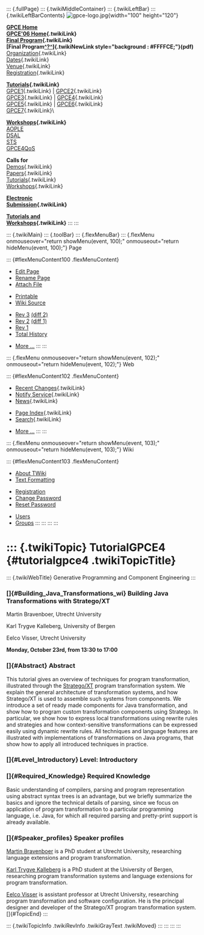 ::: {.fullPage}
::: {.twikiMiddleContainer}
::: {.twikiLeftBar}
::: {.twikiLeftBarContents}
![gpce-logo.jpg](../pub/GPCE06/WebLeftBar/gpce-logo.jpg){width="100"
height="120"}

**[GPCE Home](http://www.gpce.org/)**\
**[GPCE\'06 Home](WebHome){.twikiLink}**\
**[Final Program](ConferenceProgram){.twikiLink}**\
**[Final
Program[^?^](http://www.program-transformation.org/edit/GPCE06/PubGPCE06WebHomeGpceProgrampdf?topicparent=GPCE06.TutorialGPCE4)]{.twikiNewLink
style="background : #FFFFCE;"}(pdf)**\
[Organization](ConferenceOrganization){.twikiLink}\
[Dates](ImportantDates){.twikiLink}\
[Venue](ConferenceVenue){.twikiLink}\
[Registration](ConferenceRegistration){.twikiLink}

**[Tutorials](GpceTutorials){.twikiLink}**\
[GPCE1](TutorialGPCE1){.twikiLink} \|
[GPCE2](TutorialGPCE2){.twikiLink}\
[GPCE3](TutorialGPCE3){.twikiLink} \|
[GPCE4](TutorialGPCE4){.twikiLink}\
[GPCE5](TutorialGPCE5){.twikiLink} \|
[GPCE6](TutorialGPCE6){.twikiLink}\
[GPCE7](TutorialGPCE7){.twikiLink}\

**[Workshops](GpceWorkshops){.twikiLink}**\
[AOPLE](http://www.softeng.ox.ac.uk/aople/)\
[DSAL](http://dsal06.dcc.uchile.cl/)\
[STS](http://www.program-transformation.org/Sts/STS06)\
[GPCE4QoS](http://www.cis.uab.edu/gpce-qos/)

**Calls for**\
[Demos](CallForDemonstrations){.twikiLink}\
[Papers](CallForPapers){.twikiLink}\
[Tutorials](CallForTutorials){.twikiLink}\
[Workshops](CallForWorkshops){.twikiLink}

**[Electronic\
Submission](ElectronicSubmission){.twikiLink}**

**[Tutorials and\
Workshops](TutorialsAndWorkshops){.twikiLink}**
:::
:::

::: {.twikiMain}
::: {.toolBar}
::: {.flexMenuBar}
::: {.flexMenu onmouseover="return showMenu(event, 100);" onmouseout="return hideMenu(event, 100);"}
Page

::: {#flexMenuContent100 .flexMenuContent}
-   [Edit
    Page](http://www.program-transformation.org/edit/GPCE06/TutorialGPCE4?t=1536827513)
-   [Rename
    Page](http://www.program-transformation.org/rename/GPCE06/TutorialGPCE4)
-   [Attach
    File](http://www.program-transformation.org/attach/GPCE06/TutorialGPCE4)

<!-- -->

-   [Printable](http://www.program-transformation.org/view/GPCE06/TutorialGPCE4?skin=print.pattern)
-   [Wiki
    Source](http://www.program-transformation.org/view/GPCE06/TutorialGPCE4?skin=text&raw=on&contenttype=text/plain)

<!-- -->

-   [Rev
    3](http://www.program-transformation.org/view/GPCE06/TutorialGPCE4?rev=1.3)
    [(diff 2)](http://www.program-transformation.org/rdiff/GPCE06/TutorialGPCE4?rev1=1.3&rev2=1.2)
-   [Rev
    2](http://www.program-transformation.org/view/GPCE06/TutorialGPCE4?rev=1.2)
    [(diff 1)](http://www.program-transformation.org/rdiff/GPCE06/TutorialGPCE4?rev1=1.2&rev2=1.1)
-   [Rev
    1](http://www.program-transformation.org/view/GPCE06/TutorialGPCE4?rev=1.1)
-   [Total
    History](http://www.program-transformation.org/rdiff/GPCE06/TutorialGPCE4)

<!-- -->

-   [More
    \...](http://www.program-transformation.org/oops/GPCE06/TutorialGPCE4?template=oopsmore&param1=1.3&param2=1.3)
:::
:::

::: {.flexMenu onmouseover="return showMenu(event, 102);" onmouseout="return hideMenu(event, 102);"}
Web

::: {#flexMenuContent102 .flexMenuContent}
-   [Recent
    Changes](http://www.program-transformation.org/GPCE06/WebChanges){.twikiLink}
-   [Notify Service](WebNotify){.twikiLink}
-   [News](WebNews){.twikiLink}

<!-- -->

-   [Page
    Index](http://www.program-transformation.org/GPCE06/WebIndex){.twikiLink}
-   [Search](WebSearch){.twikiLink}

<!-- -->

-   [More
    \...](http://www.program-transformation.org/oops/GPCE06/TutorialGPCE4?template=oopsmore&param1=1.3&param2=1.3)
:::
:::

::: {.flexMenu onmouseover="return showMenu(event, 103);" onmouseout="return hideMenu(event, 103);"}
Wiki

::: {#flexMenuContent103 .flexMenuContent}
-   [About
    TWiki](http://www.program-transformation.org/view/TWiki/WebHome)
-   [Text
    Formatting](http://www.program-transformation.org/view/TWiki/TextFormattingRules)

<!-- -->

-   [Registration](http://www.program-transformation.org/view/TWiki/TWikiRegistration)
-   [Change
    Password](http://www.program-transformation.org/view/TWiki/ChangePassword)
-   [Reset
    Password](http://www.program-transformation.org/view/TWiki/ResetPassword)

<!-- -->

-   [Users](http://www.program-transformation.org/view/Main/TWikiUsers)
-   [Groups](http://www.program-transformation.org/view/Main/TWikiGroups)
:::
:::
:::
:::

::: {.twikiTopic}
TutorialGPCE4 {#tutorialgpce4 .twikiTopicTitle}
=============

::: {.twikiWebTitle}
Generative Programming and Component Engineering
:::

### []{#Building_Java_Transformations_wi} Building Java Transformations with Stratego/XT

Martin Bravenboer, Utrecht University

Karl Trygve Kalleberg, University of Bergen

Eelco Visser, Utrecht University

**Monday, October 23rd, from 13:30 to 17:00**

### []{#Abstract} Abstract

This tutorial gives an overview of techniques for program
transformation, illustrated through the
[Stratego/XT](http://www.stratego-language.org) program transformation
system. We explain the general architecture of transformation systems,
and how Stratego/XT is used to assemble such systems from components. We
introduce a set of ready made components for Java transformation, and
show how to program custom transformation components using Stratego. In
particular, we show how to express local transformations using rewrite
rules and strategies and how context-sensitive transformations can be
expressed easily using dynamic rewrite rules. All techniques and
language features are illustrated with implementations of
transformations on Java programs, that show how to apply all introduced
techniques in practice.

### []{#Level_Introductory} Level: Introductory

### []{#Required_Knowledge} Required Knowledge

Basic understanding of compilers, parsing and program representation
using abstract syntax trees is an advantage, but we briefly summarize
the basics and ignore the technical details of parsing, since we focus
on application of program transformation to a particular programming
language, i.e. Java, for which all required parsing and pretty-print
support is already available.

### []{#Speaker_profiles} Speaker profiles

[Martin Bravenboer](http://www.cs.uu.nl/~martin) is a PhD student at
Utrecht University, researching language extensions and program
transformation.

[Karl Trygve Kalleberg](http://www.ii.uib.no/~karltk/) is a PhD student
at the University of Bergen, researching program transformation systems
and language extensions for program transformation.

[Eelco Visser](http://www.cs.uu.nl/~visser) is assistant professor at
Utrecht University, researching program transformation and software
configuration. He is the principal designer and developer of the
Stratego/XT program transformation system.\
[]{#TopicEnd}
:::

::: {.twikiTopicInfo .twikiRevInfo .twikiGrayText .twikiMoved}
:::
:::
:::
:::
